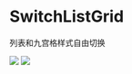 # SwitchListGrid

列表和九宫格样式自由切换

![](https://github.com/xushaojie/SwitchListGrid/screenshots/screenshot_list.png)
![](https://github.com/xushaojie/SwitchListGrid/screenshots/screenshot_grid.png)
